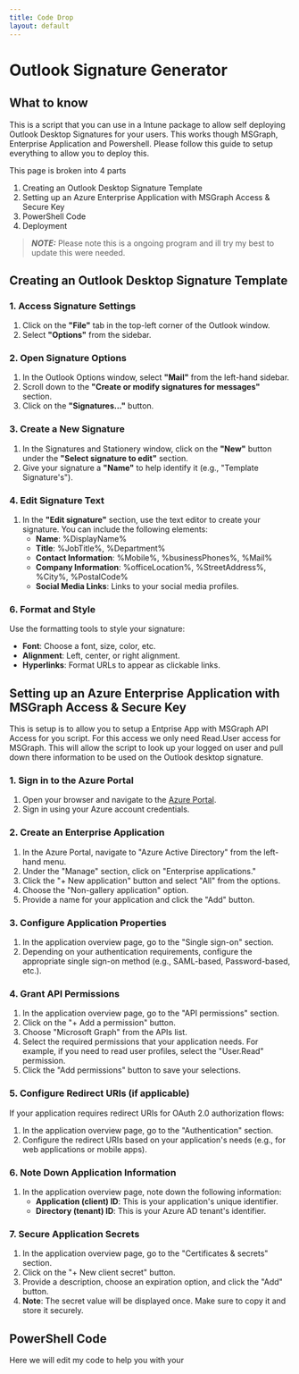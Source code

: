 ```yaml
---
title: Code Drop
layout: default
---
```


# Outlook Signature Generator

## What to know
This is a script that you can use in a Intune package to allow self deploying Outlook Desktop Signatures for your users. This works though MSGraph, Enterprise Application and Powershell. Please follow this guide
to setup everything to allow you to deploy this.

This page is broken into 4 parts
1. Creating an Outlook Desktop Signature Template
2. Setting up an Azure Enterprise Application with MSGraph Access & Secure Key
3. PowerShell Code
4. Deployment

> **_NOTE:_**  Please note this is a ongoing program and ill try my best to update this were needed.

## **Creating an Outlook Desktop Signature Template**

### 1. Access Signature Settings

1. Click on the **"File"** tab in the top-left corner of the Outlook window.
2. Select **"Options"** from the sidebar.

### 2. Open Signature Options

1. In the Outlook Options window, select **"Mail"** from the left-hand sidebar.
2. Scroll down to the **"Create or modify signatures for messages"** section.
3. Click on the **"Signatures..."** button.

### 3. Create a New Signature

1. In the Signatures and Stationery window, click on the **"New"** button under the **"Select signature to edit"** section.
2. Give your signature a **"Name"** to help identify it (e.g., "Template Signature's").

### 4. Edit Signature Text

1. In the **"Edit signature"** section, use the text editor to create your signature. You can include the following elements:
   - **Name**: %DisplayName%
   - **Title**: %JobTitle%, %Department%
   - **Contact Information**: %Mobile%, %businessPhones%, %Mail%
   - **Company Information**: %officeLocation%, %StreetAddress%, %City%, %PostalCode%
   - **Social Media Links**: Links to your social media profiles.

### 6. Format and Style

Use the formatting tools to style your signature:
   - **Font**: Choose a font, size, color, etc.
   - **Alignment**: Left, center, or right alignment.
   - **Hyperlinks**: Format URLs to appear as clickable links.

## **Setting up an Azure Enterprise Application with MSGraph Access & Secure Key**
This is setup is to allow you to setup a Entprise App with MSGraph API Access for you script. For this access we only need Read.User access for MSGraph. This will allow the script to look up your logged on user and pull down there information to be used on the Outlook desktop signature. 

### 1. Sign in to the Azure Portal

1. Open your browser and navigate to the [Azure Portal](https://portal.azure.com/).
2. Sign in using your Azure account credentials.

### 2. Create an Enterprise Application

1. In the Azure Portal, navigate to "Azure Active Directory" from the left-hand menu.
2. Under the "Manage" section, click on "Enterprise applications."
3. Click the "+ New application" button and select "All" from the options.
4. Choose the "Non-gallery application" option.
5. Provide a name for your application and click the "Add" button.

### 3. Configure Application Properties

1. In the application overview page, go to the "Single sign-on" section.
2. Depending on your authentication requirements, configure the appropriate single sign-on method (e.g., SAML-based, Password-based, etc.).

### 4. Grant API Permissions

1. In the application overview page, go to the "API permissions" section.
2. Click on the "+ Add a permission" button.
3. Choose "Microsoft Graph" from the APIs list.
4. Select the required permissions that your application needs. For example, if you need to read user profiles, select the "User.Read" permission.
5. Click the "Add permissions" button to save your selections.

### 5. Configure Redirect URIs (if applicable)

If your application requires redirect URIs for OAuth 2.0 authorization flows:

   1. In the application overview page, go to the "Authentication" section.
   2. Configure the redirect URIs based on your application's needs (e.g., for web applications or mobile apps).

### 6. Note Down Application Information

   1. In the application overview page, note down the following information:
      - **Application (client) ID**: This is your application's unique identifier.
      - **Directory (tenant) ID**: This is your Azure AD tenant's identifier.

### 7. Secure Application Secrets

   1. In the application overview page, go to the "Certificates & secrets" section.
   2. Click on the "+ New client secret" button.
   3. Provide a description, choose an expiration option, and click the "Add" button.
   4. **Note**: The secret value will be displayed once. Make sure to copy it and store it securely.

## **PowerShell Code**
Here we will edit my code to help you with your


